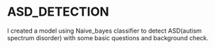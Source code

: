 # ASD_DETECTION
I created a model using Naive_bayes classifier to detect ASD(autism spectrum disorder) with some basic questions and background check.
